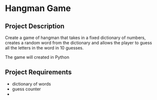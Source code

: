 
# Hangman Game

## Project Description

Create a game of hangman that takes in a fixed dictionary of numbers, creates a random word from the dictionary and allows the player to guess all the
letters in the word in 10 guesses.

The game will created in Python 

## Project Requirements
- dictionary of words
- guess counter
- 
